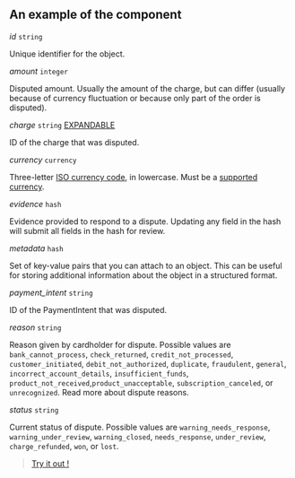 ## An example of the component

<article>

_id_ `string`

Unique identifier for the object.

</article>
<article>

_amount_ `integer`

Disputed amount. Usually the amount of the charge, but can differ (usually because of currency fluctuation or because only part of the order is disputed).

</article>
<article>

_charge_ `string` [EXPANDABLE](https://example.com)

ID of the charge that was disputed.

</article>
<article>

_currency_ `currency`

Three-letter [ISO currency code](https://example.com), in lowercase. Must be a [supported currency](https://example.com).

</article>
<article>

_evidence_ `hash`

Evidence provided to respond to a dispute. Updating any field in the hash will submit all fields in the hash for review.

</article>
<article>

_metadata_ `hash`

Set of key-value pairs that you can attach to an object. This can be useful for storing additional information about the object in a structured format.

</article>
<article>

_payment_intent_ `string`

ID of the PaymentIntent that was disputed.

</article>
<article>

_reason_ `string`

Reason given by cardholder for dispute. Possible values are `bank_cannot_process`, `check_returned`, `credit_not_processed`, `customer_initiated`, `debit_not_authorized`, `duplicate`, `fraudulent`, `general`, `incorrect_account_details`, `insufficient_funds`, `product_not_received`,`product_unacceptable`, `subscription_canceled`, or `unrecognized`. Read more about dispute reasons.

</article>
<article>

_status_ `string`

Current status of dispute. Possible values are `warning_needs_response`, `warning_under_review`, `warning_closed`, `needs_response`, `under_review`, `charge_refunded`, `won`, or `lost`.

</article>

> [Try it out !](https://example.com)
